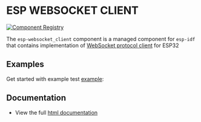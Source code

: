 # ESP WEBSOCKET CLIENT

[![Component Registry](https://components.espressif.com/components/espressif/esp_websocket_client/badge.svg)](https://components.espressif.com/components/espressif/esp_websocket_client)

The `esp-websocket_client` component is a managed component for `esp-idf` that contains implementation of [WebSocket protocol client](https://datatracker.ietf.org/doc/html/rfc6455) for ESP32

## Examples

Get started with example test [example](https://github.com/espressif/esp-protocols/tree/master/components/esp_websocket_client/examples):

## Documentation

* View the full [html documentation](https://docs.espressif.com/projects/esp-protocols/esp_websocket_client/docs/latest/index.html)
